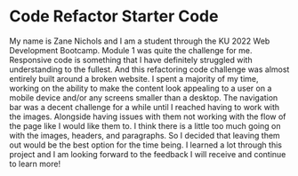# Code Refactor Starter Code
My name is Zane Nichols and I am a student through the KU 2022 Web Development Bootcamp. Module 1 was quite the challenge for me. Responsive code is something that I have definitely struggled with understanding to the fullest. And this refactoring code challenge was almost entirely built around a broken website. I spent a majority of my time, working on the ability to make the content look appealing to a user on a mobile device and/or any screens smaller than a desktop. The navigation bar was a decent challenge for a while until I reached having to work with the images. Alongside having issues with them not working with the flow of the page like I would like them to. I think there is a little too much going on with the images, headers, and paragraphs. So I decided that leaving them out would be the best option for the time being. I learned a lot through this project and I am looking forward to the feedback I will receive and continue to learn more!